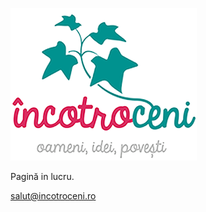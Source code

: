 ![Logo](/assets/images/logo.png)

Pagină in lucru.

[salut@incotroceni.ro](mailto:salut@incotroceni.ro)
